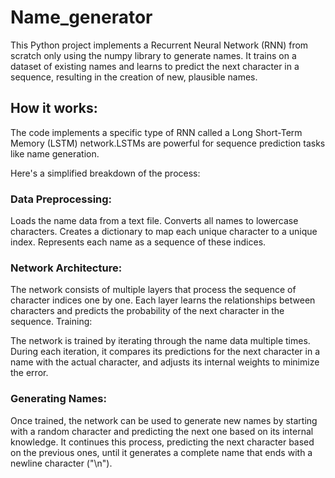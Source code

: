# Name_generator
This Python project implements a Recurrent Neural Network (RNN) from scratch only using the numpy library to generate names. It trains on a dataset of existing names and learns to predict the next character in a sequence, resulting in the creation of new, plausible names.


## How it works:
The code implements a specific type of RNN called a Long Short-Term Memory (LSTM) network.LSTMs are powerful for sequence prediction tasks like name generation.

Here's a simplified breakdown of the process:

### Data Preprocessing:

Loads the name data from a text file.
Converts all names to lowercase characters.
Creates a dictionary to map each unique character to a unique index.
Represents each name as a sequence of these indices.

### Network Architecture:

The network consists of multiple layers that process the sequence of character indices one by one.
Each layer learns the relationships between characters and predicts the probability of the next character in the sequence.
Training:

The network is trained by iterating through the name data multiple times.
During each iteration, it compares its predictions for the next character in a name with the actual character, and adjusts its internal weights to minimize the error.

### Generating Names:

Once trained, the network can be used to generate new names by starting with a random character and predicting the next one based on its internal knowledge.
It continues this process, predicting the next character based on the previous ones, until it generates a complete name that ends with a newline character ("\n").
